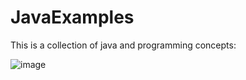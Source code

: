 # JavaExamples
This is a collection of java and programming concepts: 

![image](https://user-images.githubusercontent.com/40022621/146459135-10fcf025-06db-469b-85f4-1181301df98e.png)

